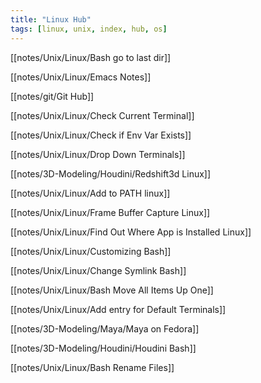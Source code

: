 ```yaml
---
title: "Linux Hub"
tags: [linux, unix, index, hub, os]
---
```


[[notes/Unix/Linux/Bash go to last dir]]

[[notes/Unix/Linux/Emacs Notes]]

[[notes/git/Git Hub]]

[[notes/Unix/Linux/Check Current Terminal]]

[[notes/Unix/Linux/Check if Env Var Exists]]

[[notes/Unix/Linux/Drop Down Terminals]]

[[notes/3D-Modeling/Houdini/Redshift3d Linux]]

[[notes/Unix/Linux/Add to PATH linux]]

[[notes/Unix/Linux/Frame Buffer Capture Linux]]

[[notes/Unix/Linux/Find Out Where App is Installed Linux]]

[[notes/Unix/Linux/Customizing Bash]]

[[notes/Unix/Linux/Change Symlink Bash]]

[[notes/Unix/Linux/Bash Move All Items Up One]]

[[notes/Unix/Linux/Add entry for Default Terminals]]

[[notes/3D-Modeling/Maya/Maya on Fedora]]


[[notes/3D-Modeling/Houdini/Houdini Bash]]

[[notes/Unix/Linux/Bash Rename Files]]

